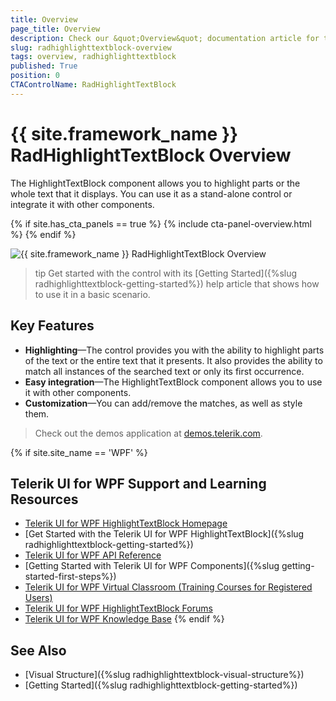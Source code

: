 ```yaml
---
title: Overview
page_title: Overview
description: Check our &quot;Overview&quot; documentation article for the RadHighlightTextBlock control.
slug: radhighlighttextblock-overview
tags: overview, radhighlighttextblock
published: True
position: 0
CTAControlName: RadHighlightTextBlock
---
```


# {{ site.framework_name }} RadHighlightTextBlock Overview

The HighlightTextBlock component allows you to highlight parts or the whole text that it displays. You can use it as a stand-alone control or integrate it with other components.

{% if site.has_cta_panels == true %}
{% include cta-panel-overview.html %}
{% endif %}

![{{ site.framework_name }} RadHighlightTextBlock Overview](images/radhighlighttextblock-overview-0.png)

>tip Get started with the control with its [Getting Started]({%slug radhighlighttextblock-getting-started%}) help article that shows how to use it in a basic scenario.

## Key Features

* __Highlighting__&mdash;The control provides you with the ability to highlight parts of the text or the entire text that it presents. It also provides the ability to match all instances of the searched text or only its first occurrence.
* __Easy integration__&mdash;The HighlightTextBlock component allows you to use it with other components.
* __Customization__&mdash;You can add/remove the matches, as well as style them.

> Check out the demos application at [demos.telerik.com](https://demos.telerik.com/wpf/).

{% if site.site_name == 'WPF' %}
## Telerik UI for WPF Support and Learning Resources

* [Telerik UI for WPF HighlightTextBlock Homepage](https://www.telerik.com/products/wpf/highlighttextblock.aspx)
* [Get Started with the Telerik UI for WPF HighlightTextBlock]({%slug radhighlighttextblock-getting-started%})
* [Telerik UI for WPF API Reference](https://docs.telerik.com/devtools/wpf/api/)
* [Getting Started with Telerik UI for WPF Components]({%slug getting-started-first-steps%})
* [Telerik UI for WPF Virtual Classroom (Training Courses for Registered Users)](https://learn.telerik.com/learn/course/external/view/elearning/16/telerik-ui-for-wpf) 
* [Telerik UI for WPF HighlightTextBlock Forums](https://www.telerik.com/forums/wpf)
* [Telerik UI for WPF Knowledge Base](https://docs.telerik.com/devtools/wpf/knowledge-base)
{% endif %}

## See Also
* [Visual Structure]({%slug radhighlighttextblock-visual-structure%})
* [Getting Started]({%slug radhighlighttextblock-getting-started%})
